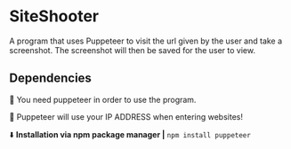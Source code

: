 # SiteShooter
A program that uses Puppeteer to visit the url given by the user and take a screenshot. The screenshot will then be saved for the user to view.

Dependencies
---
📣 You need puppeteer in order to use the program.

📣 Puppeteer will use your IP ADDRESS when entering websites!

⬇️ **Installation via npm package manager |** 
```npm install puppeteer```
